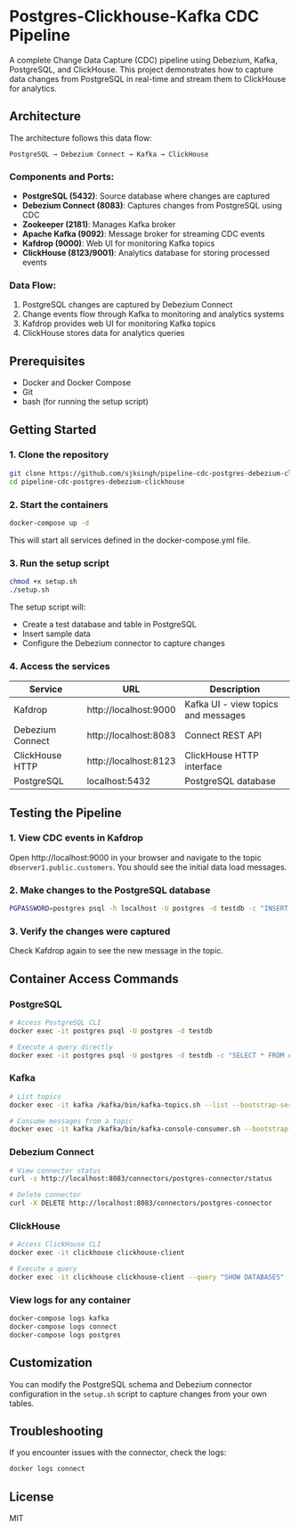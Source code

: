 # Postgres-Clickhouse-Kafka CDC Pipeline

A complete Change Data Capture (CDC) pipeline using Debezium, Kafka, PostgreSQL, and ClickHouse. This project demonstrates how to capture data changes from PostgreSQL in real-time and stream them to ClickHouse for analytics.

## Architecture

The architecture follows this data flow:

```
PostgreSQL → Debezium Connect → Kafka → ClickHouse
```

### Components and Ports:
- **PostgreSQL (5432)**: Source database where changes are captured
- **Debezium Connect (8083)**: Captures changes from PostgreSQL using CDC
- **Zookeeper (2181)**: Manages Kafka broker
- **Apache Kafka (9092)**: Message broker for streaming CDC events
- **Kafdrop (9000)**: Web UI for monitoring Kafka topics
- **ClickHouse (8123/9001)**: Analytics database for storing processed events

### Data Flow:
1. PostgreSQL changes are captured by Debezium Connect
2. Change events flow through Kafka to monitoring and analytics systems
3. Kafdrop provides web UI for monitoring Kafka topics
4. ClickHouse stores data for analytics queries

## Prerequisites

- Docker and Docker Compose
- Git
- bash (for running the setup script)

## Getting Started

### 1. Clone the repository

```bash
git clone https://github.com/sjksingh/pipeline-cdc-postgres-debezium-clickhouse
cd pipeline-cdc-postgres-debezium-clickhouse
```

### 2. Start the containers

```bash
docker-compose up -d
```

This will start all services defined in the docker-compose.yml file.

### 3. Run the setup script

```bash
chmod +x setup.sh
./setup.sh
```

The setup script will:
- Create a test database and table in PostgreSQL
- Insert sample data
- Configure the Debezium connector to capture changes

### 4. Access the services

| Service | URL | Description |
|---------|-----|-------------|
| Kafdrop | http://localhost:9000 | Kafka UI - view topics and messages |
| Debezium Connect | http://localhost:8083 | Connect REST API |
| ClickHouse HTTP | http://localhost:8123 | ClickHouse HTTP interface |
| PostgreSQL | localhost:5432 | PostgreSQL database |

## Testing the Pipeline

### 1. View CDC events in Kafdrop

Open http://localhost:9000 in your browser and navigate to the topic `dbserver1.public.customers`. You should see the initial data load messages.

### 2. Make changes to the PostgreSQL database

```bash
PGPASSWORD=postgres psql -h localhost -U postgres -d testdb -c "INSERT INTO customers (name, email) VALUES ('New User', 'new@example.com');"
```

### 3. Verify the changes were captured

Check Kafdrop again to see the new message in the topic.

## Container Access Commands

### PostgreSQL

```bash
# Access PostgreSQL CLI
docker exec -it postgres psql -U postgres -d testdb

# Execute a query directly
docker exec -it postgres psql -U postgres -d testdb -c "SELECT * FROM customers;"
```

### Kafka

```bash
# List topics
docker exec -it kafka /kafka/bin/kafka-topics.sh --list --bootstrap-server kafka:9092

# Consume messages from a topic
docker exec -it kafka /kafka/bin/kafka-console-consumer.sh --bootstrap-server kafka:9092 --topic dbserver1.public.customers --from-beginning
```

### Debezium Connect

```bash
# View connector status
curl -s http://localhost:8083/connectors/postgres-connector/status

# Delete connector
curl -X DELETE http://localhost:8083/connectors/postgres-connector
```

### ClickHouse

```bash
# Access ClickHouse CLI
docker exec -it clickhouse clickhouse-client

# Execute a query
docker exec -it clickhouse clickhouse-client --query "SHOW DATABASES"
```

### View logs for any container

```bash
docker-compose logs kafka
docker-compose logs connect
docker-compose logs postgres
```

## Customization

You can modify the PostgreSQL schema and Debezium connector configuration in the `setup.sh` script to capture changes from your own tables.

## Troubleshooting

If you encounter issues with the connector, check the logs:

```bash
docker logs connect
```

## License

MIT
